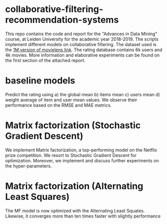 # collaborative-filtering-recommendation-systems
This repo contains the code and report for the "Advances in Data Mining" course, at Leiden University for the academic year 2018-2019. The scripts implement different models on collaborative filtering. The dataset used is the [1M version of movielens link](
https://grouplens.org/datasets/movielens/?fbclid=IwAR05s5xjdWm9vEAPinrCuWwI5gDlR-JPqtpPYsREKoFmmoYXCBQ8LwGcl-k). The rating database contains 6k users and 4k movies. More information and elaborative experiments can be found on the first section of the attached report.


# baseline models
Predict the rating using a) the global mean b) items mean c) users mean d) weight average of item and user mean values. We observe their performance based on the RMSE and MAE metrics.

# Matrix factorization (Stochastic Gradient Descent)
We implement Matrix factorization, a top-performing model on the Netflix prize competition. We resort to Stochastic Gradient Descent for optimization. Moreover, we implement and discuss further experiments on the hyper-parameters.

#  Matrix factorization (Alternating Least Squares)
The MF model is now optimized with the Alternating Least Squates. Likewise, it converges more than ten times faster with slightly performance
